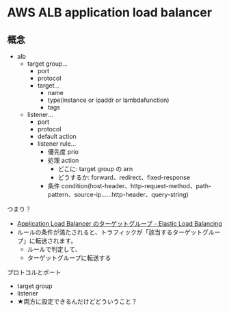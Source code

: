# AWS ALB application load balancer

## 概念
- alb
    - target group...
        - port
        - protocol
        - target...
            - name
            - type(instance or ipaddr or lambdafunction)
            - tags
    - listener...
        - port
        - protocol
        - default action
        - listener rule...
            - 優先度 prio
            - 処理 action
                - どこに: target group の arn
                - どうするか: forward、redirect、fixed-response
            - 条件 condition(host-header、http-request-method、path-pattern、source-ip……http-header、query-string)

つまり？

- [Application Load Balancer のターゲットグループ - Elastic Load Balancing](https://docs.aws.amazon.com/ja_jp/elasticloadbalancing/latest/application/load-balancer-target-groups.html)
- ルールの条件が満たされると、トラフィックが「該当するターゲットグループ」に転送されます。
    - ルールで判定して、
    - ターゲットグループに転送する

プロトコルとポート

- target group
- listener
- ★両方に設定できるんだけどどういうこと？

